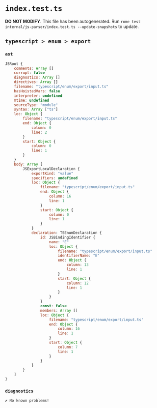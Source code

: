 # `index.test.ts`

**DO NOT MODIFY**. This file has been autogenerated. Run `rome test internal/js-parser/index.test.ts --update-snapshots` to update.

## `typescript > enum > export`

### `ast`

```javascript
JSRoot {
	comments: Array []
	corrupt: false
	diagnostics: Array []
	directives: Array []
	filename: "typescript/enum/export/input.ts"
	hasHoistedVars: false
	interpreter: undefined
	mtime: undefined
	sourceType: "module"
	syntax: Array ["ts"]
	loc: Object {
		filename: "typescript/enum/export/input.ts"
		end: Object {
			column: 0
			line: 2
		}
		start: Object {
			column: 0
			line: 1
		}
	}
	body: Array [
		JSExportLocalDeclaration {
			exportKind: "value"
			specifiers: undefined
			loc: Object {
				filename: "typescript/enum/export/input.ts"
				end: Object {
					column: 16
					line: 1
				}
				start: Object {
					column: 0
					line: 1
				}
			}
			declaration: TSEnumDeclaration {
				id: JSBindingIdentifier {
					name: "E"
					loc: Object {
						filename: "typescript/enum/export/input.ts"
						identifierName: "E"
						end: Object {
							column: 13
							line: 1
						}
						start: Object {
							column: 12
							line: 1
						}
					}
				}
				const: false
				members: Array []
				loc: Object {
					filename: "typescript/enum/export/input.ts"
					end: Object {
						column: 16
						line: 1
					}
					start: Object {
						column: 7
						line: 1
					}
				}
			}
		}
	]
}
```

### `diagnostics`

```
✔ No known problems!

```
